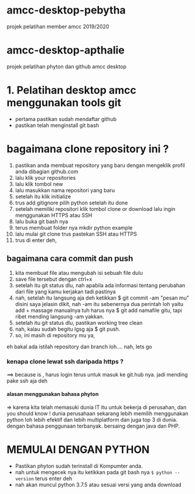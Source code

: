 # amcc-desktop-pebytha
projek pelatihan member amcc 2019/2020

# amcc-desktop-apthalie
projek pelatihan phyton dan github amcc desktop

# 1. Pelatihan desktop amcc menggunakan tools git 
- pertama pastikan sudah mendaftar github
- pastikan telah menginstall git bash

# bagaimana clone repository ini ? 
1. pastikan anda membuat repository yang baru dengan mengeklik profil anda
   dibagian github.com 
2. lalu klik your repositories
3. lalu klik tombol new
4. lalu masukkan nama repositori yang baru 
5. setelah itu klik initialize 
6. trus add gitignore pilih python 
setelah itu done
7. setelah memiliki repositori klik tombol clone or download lalu ingin menggunakan HTTPS atau SSH 
8. lalu buka git bash nya
9. terus membuat folder nya mkdir python example 
10. lalu mulai git clone trus pastekan SSH atau HTTPS
11. trus di enter deh,

## bagaimana cara commit dan push
1. kita membuat file atau mengubah isi sebuah file dulu
2. save file tersebut dengan ctrl+x
3. setelah itu git status dlu, nah apabila ada informasi tentang perubahan dari file yang kamu kerjakan tadi pastinya
4. nah, setelah itu langsung aja deh ketikkan 
$ git commit -am "pesan mu"
 disini saya jelasin dikit, nah -am itu sebenernya dua perintah loh
yaitu add + massage 
manualnya tuh harus nya
$ git add namafile gitu, tapi ribet mending langsung -am yakkan. 
6. setelah itu git status dlu, pastikan working tree clean
7. nah, kalau sudah begitu lgsg aja 
$ git push. 
8. so, ini masih di repository mu ya, 

eh bakal ada istilah repository dan branch loh.... 
nah, lets go

### kenapa clone lewat ssh daripada https ?
==> because is , harus login terus untuk masuk ke git.hub nya. jadi mending pake ssh aja deh 

#### alasan menggunakan bahasa phyton
=> karena kita telah memasuki dunia IT itu untuk bekerja di perusahan, dan you should know ! dunia perusahaan sekarang lebih memilih menggunakan python loh
lebih efektif dan lebih multiplatform dan juga top 3 di dunia. dengan bahasa penggunaan terbanyak. bersaing dengan java dan PHP. 

# MEMULAI DENGAN PYTHON 
- Pastikan phyton sudah terinstall di Kompumter anda. 
- nah untuk mengecek nya itu ketikkan pada git bash nya
```$ python --version``` terus enter deh 
- nah akan muncul 
python 3.7.5 atau sesuai versi yang anda download



